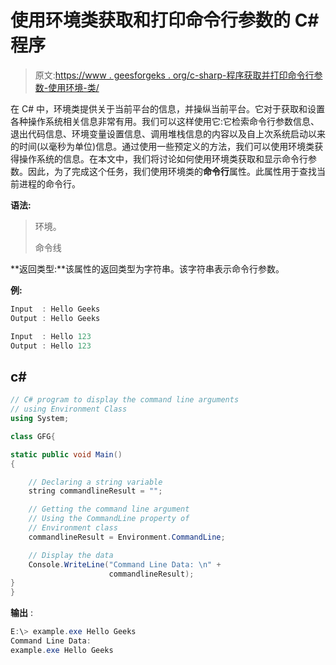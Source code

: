 # 使用环境类获取和打印命令行参数的 C# 程序

> 原文:[https://www . geesforgeks . org/c-sharp-程序获取并打印命令行参数-使用环境-类/](https://www.geeksforgeeks.org/c-sharp-program-to-get-and-print-the-command-line-arguments-using-environment-class/)

在 C# 中，环境类提供关于当前平台的信息，并操纵当前平台。它对于获取和设置各种操作系统相关信息非常有用。我们可以这样使用它:它检索命令行参数信息、退出代码信息、环境变量设置信息、调用堆栈信息的内容以及自上次系统启动以来的时间(以毫秒为单位)信息。通过使用一些预定义的方法，我们可以使用环境类获得操作系统的信息。在本文中，我们将讨论如何使用环境类获取和显示命令行参数。因此，为了完成这个任务，我们使用环境类的**命令行**属性。此属性用于查找当前进程的命令行。

**语法:**

> 环境。
> 
> 命令线

**返回类型:**该属性的返回类型为字符串。该字符串表示命令行参数。

**例:**

```cs
Input  : Hello Geeks
Output : Hello Geeks

Input  : Hello 123
Output : Hello 123
```

## c#

```cs
// C# program to display the command line arguments
// using Environment Class
using System;

class GFG{

static public void Main()
{

    // Declaring a string variable
    string commandlineResult = "";

    // Getting the command line argument
    // Using the CommandLine property of 
    // Environment class
    commandlineResult = Environment.CommandLine;

    // Display the data
    Console.WriteLine("Command Line Data: \n" + 
                      commandlineResult);
}
}
```

**输出** :

```cs
E:\> example.exe Hello Geeks
Command Line Data:
example.exe Hello Geeks
```